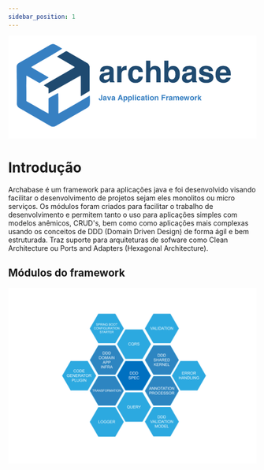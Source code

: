 ```yaml
---
sidebar_position: 1
---
```


![](./img/archbase_banner.png)

# Introdução

Archabase é um framework para aplicações java e foi desenvolvido visando facilitar o desenvolvimento de projetos sejam eles monolitos ou micro serviços. Os módulos foram criados para facilitar o trabalho de desenvolvimento e permitem tanto o uso para aplicações simples com modelos anêmicos, CRUD's, bem como como aplicações mais complexas usando os conceitos de DDD (Domain Driven Design) de forma ágil e bem estruturada. Traz suporte para arquiteturas de sofware como Clean Architecture ou Ports and Adapters (Hexagonal Architecture).


## Módulos do framework

![](./img/archbase_diagram_framework.png)